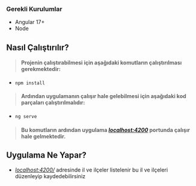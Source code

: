 ### Gerekli Kurulumlar

* Angular 17+
* Node

## Nasıl Çalıştırılır?

> #### Projenin çalıştırabilmesi için aşağıdaki komutların çalıştırılması gerekmektedir:
* `npm install`
> #### Ardından uygulamanın çalışır hale gelebilmesi için aşağıdaki kod parçaları çalıştırılmalıdır:
* `ng serve`
> #### Bu komutların ardından uygulama *[localhost:4200](http://localhost:4200/)* portunda çalışır hale gelmektedir.


## Uygulama Ne Yapar?
* *[localhost:4200/](http://localhost:4200)* adresinde il ve ilçeler listelenir bu il ve ilçeleri düzenleyip kaydedebilirsiniz 